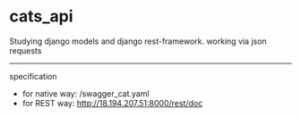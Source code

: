 # cats_api
Studying django models and django rest-framework. working via json requests
***
specification 
- for native way: /swagger_cat.yaml
- for REST way: http://18.194.207.51:8000/rest/doc

